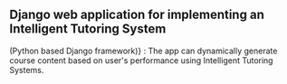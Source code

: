 ## Django web application for implementing an Intelligent Tutoring System
(Python based Django framework)} : The app can dynamically generate course content based on user's performance using Intelligent Tutoring Systems.



